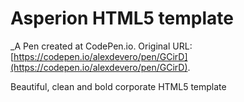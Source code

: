 # Asperion HTML5 template
 _A Pen created at CodePen.io. Original URL: [https://codepen.io/alexdevero/pen/GCirD](https://codepen.io/alexdevero/pen/GCirD).

 Beautiful, clean and bold corporate HTML5 template